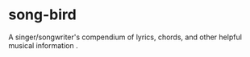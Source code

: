 # song-bird
A singer/songwriter's compendium of lyrics, chords, and other helpful musical information .
